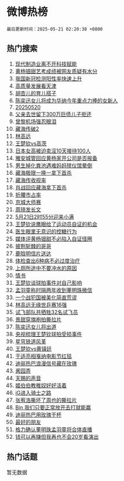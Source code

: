 # 微博热榜

`最后更新时间：2025-05-21 02:20:38 +0800`

## 热门搜索

1. [现代制造业离不开科技赋能](https://m.weibo.cn/search?containerid=100103type%3D1%26t%3D10%26q%3D%23%E7%8E%B0%E4%BB%A3%E5%88%B6%E9%80%A0%E4%B8%9A%E7%A6%BB%E4%B8%8D%E5%BC%80%E7%A7%91%E6%8A%80%E8%B5%8B%E8%83%BD%23&stream_entry_id=51&isnewpage=1&extparam=seat%3D1%26dgr%3D0%26q%3D%2523%25E7%258E%25B0%25E4%25BB%25A3%25E5%2588%25B6%25E9%2580%25A0%25E4%25B8%259A%25E7%25A6%25BB%25E4%25B8%258D%25E5%25BC%2580%25E7%25A7%2591%25E6%258A%2580%25E8%25B5%258B%25E8%2583%25BD%2523%26stream_entry_id%3D51%26filter_type%3Drealtimehot%26c_type%3D51%26pos%3D0%26cate%3D10103%26display_time%3D1747765237%26pre_seqid%3D17477652371060055087)
1. [黄杨钿甜艺考成绩被网友质疑有水分](https://m.weibo.cn/search?containerid=100103type%3D1%26t%3D10%26q%3D%23%E9%BB%84%E6%9D%A8%E9%92%BF%E7%94%9C%E8%89%BA%E8%80%83%E6%88%90%E7%BB%A9%E8%A2%AB%E7%BD%91%E5%8F%8B%E8%B4%A8%E7%96%91%E6%9C%89%E6%B0%B4%E5%88%86%23&stream_entry_id=31&isnewpage=1&extparam=seat%3D1%26flag%3D2%26stream_entry_id%3D31%26filter_type%3Drealtimehot%26band_rank%3D1%26lcate%3D5001%26dgr%3D0%26q%3D%2523%25E9%25BB%2584%25E6%259D%25A8%25E9%2592%25BF%25E7%2594%259C%25E8%2589%25BA%25E8%2580%2583%25E6%2588%2590%25E7%25BB%25A9%25E8%25A2%25AB%25E7%25BD%2591%25E5%258F%258B%25E8%25B4%25A8%25E7%2596%2591%25E6%259C%2589%25E6%25B0%25B4%25E5%2588%2586%2523%26c_type%3D31%26realpos%3D1%26pos%3D0%26cate%3D5001%26display_time%3D1747765237%26pre_seqid%3D17477652371060055087)
1. [我国新冠检测阳性率快速上升](https://m.weibo.cn/search?containerid=100103type%3D1%26t%3D10%26q%3D%23%E6%88%91%E5%9B%BD%E6%96%B0%E5%86%A0%E6%A3%80%E6%B5%8B%E9%98%B3%E6%80%A7%E7%8E%87%E5%BF%AB%E9%80%9F%E4%B8%8A%E5%8D%87%23&stream_entry_id=31&isnewpage=1&extparam=seat%3D1%26flag%3D2%26stream_entry_id%3D31%26filter_type%3Drealtimehot%26band_rank%3D2%26lcate%3D5001%26dgr%3D0%26q%3D%2523%25E6%2588%2591%25E5%259B%25BD%25E6%2596%25B0%25E5%2586%25A0%25E6%25A3%2580%25E6%25B5%258B%25E9%2598%25B3%25E6%2580%25A7%25E7%258E%2587%25E5%25BF%25AB%25E9%2580%259F%25E4%25B8%258A%25E5%258D%2587%2523%26c_type%3D31%26realpos%3D2%26pos%3D1%26cate%3D5001%26display_time%3D1747765237%26pre_seqid%3D17477652371060055087)
1. [高质量发展看天津](https://m.weibo.cn/search?containerid=100103type%3D1%26t%3D10%26q%3D%23%E9%AB%98%E8%B4%A8%E9%87%8F%E5%8F%91%E5%B1%95%E7%9C%8B%E5%A4%A9%E6%B4%A5%23&stream_entry_id=31&isnewpage=1&extparam=seat%3D1%26flag%3D0%26stream_entry_id%3D31%26filter_type%3Drealtimehot%26band_rank%3D3%26lcate%3D5001%26dgr%3D0%26q%3D%2523%25E9%25AB%2598%25E8%25B4%25A8%25E9%2587%258F%25E5%258F%2591%25E5%25B1%2595%25E7%259C%258B%25E5%25A4%25A9%25E6%25B4%25A5%2523%26c_type%3D31%26realpos%3D3%26pos%3D2%26cate%3D5001%26display_time%3D1747765237%26pre_seqid%3D17477652371060055087)
1. [胡杏儿的育儿搭子](https://m.weibo.cn/search?containerid=100103type%3D1%26t%3D10%26q%3D%23%E8%83%A1%E6%9D%8F%E5%84%BF%E7%9A%84%E8%82%B2%E5%84%BF%E6%90%AD%E5%AD%90%23&stream_entry_id=31&isnewpage=1&extparam=seat%3D1%26is_ad_pos%3D1%26lcate%3D5001%26band_rank%3D4%26stream_entry_id%3D31%26q%3D%2523%25E8%2583%25A1%25E6%259D%258F%25E5%2584%25BF%25E7%259A%2584%25E8%2582%25B2%25E5%2584%25BF%25E6%2590%25AD%25E5%25AD%2590%2523%26topic_ad%3D1%26dgr%3D0%26filter_type%3Drealtimehot%26c_type%3D31%26adid%3D286232%26pos%3D3%26cate%3D5001%26display_time%3D1747765237%26pre_seqid%3D17477652371060055087)
1. [陈奕迅女儿将成为华纳今年重点力捧的女新人](https://m.weibo.cn/search?containerid=100103type%3D1%26t%3D10%26q%3D%23%E9%99%88%E5%A5%95%E8%BF%85%E5%A5%B3%E5%84%BF%E5%B0%86%E6%88%90%E4%B8%BA%E5%8D%8E%E7%BA%B3%E4%BB%8A%E5%B9%B4%E9%87%8D%E7%82%B9%E5%8A%9B%E6%8D%A7%E7%9A%84%E5%A5%B3%E6%96%B0%E4%BA%BA%23&stream_entry_id=31&isnewpage=1&extparam=seat%3D1%26flag%3D2%26stream_entry_id%3D31%26filter_type%3Drealtimehot%26band_rank%3D4%26lcate%3D5001%26dgr%3D0%26q%3D%2523%25E9%2599%2588%25E5%25A5%2595%25E8%25BF%2585%25E5%25A5%25B3%25E5%2584%25BF%25E5%25B0%2586%25E6%2588%2590%25E4%25B8%25BA%25E5%258D%258E%25E7%25BA%25B3%25E4%25BB%258A%25E5%25B9%25B4%25E9%2587%258D%25E7%2582%25B9%25E5%258A%259B%25E6%258D%25A7%25E7%259A%2584%25E5%25A5%25B3%25E6%2596%25B0%25E4%25BA%25BA%2523%26c_type%3D31%26realpos%3D4%26pos%3D4%26cate%3D5001%26display_time%3D1747765237%26pre_seqid%3D17477652371060055087)
1. [20250520](https://m.weibo.cn/search?containerid=100103type%3D1%26t%3D10%26q%3D%2320250520%23&stream_entry_id=31&isnewpage=1&extparam=seat%3D1%26flag%3D16%26stream_entry_id%3D31%26filter_type%3Drealtimehot%26band_rank%3D5%26lcate%3D5001%26dgr%3D0%26q%3D%252320250520%2523%26c_type%3D31%26realpos%3D5%26pos%3D5%26cate%3D5001%26display_time%3D1747765237%26pre_seqid%3D17477652371060055087)
1. [父亲去世留下300万巨债儿子拒还](https://m.weibo.cn/search?containerid=100103type%3D1%26t%3D10%26q%3D%23%E7%88%B6%E4%BA%B2%E5%8E%BB%E4%B8%96%E7%95%99%E4%B8%8B300%E4%B8%87%E5%B7%A8%E5%80%BA%E5%84%BF%E5%AD%90%E6%8B%92%E8%BF%98%23&stream_entry_id=31&isnewpage=1&extparam=seat%3D1%26flag%3D0%26stream_entry_id%3D31%26filter_type%3Drealtimehot%26band_rank%3D6%26lcate%3D5001%26dgr%3D0%26q%3D%2523%25E7%2588%25B6%25E4%25BA%25B2%25E5%258E%25BB%25E4%25B8%2596%25E7%2595%2599%25E4%25B8%258B300%25E4%25B8%2587%25E5%25B7%25A8%25E5%2580%25BA%25E5%2584%25BF%25E5%25AD%2590%25E6%258B%2592%25E8%25BF%2598%2523%26c_type%3D31%26realpos%3D6%26pos%3D6%26cate%3D5001%26display_time%3D1747765237%26pre_seqid%3D17477652371060055087)
1. [曾黎机场强忍眼泪](https://m.weibo.cn/search?containerid=100103type%3D1%26t%3D10%26q%3D%23%E6%9B%BE%E9%BB%8E%E6%9C%BA%E5%9C%BA%E5%BC%BA%E5%BF%8D%E7%9C%BC%E6%B3%AA%23&stream_entry_id=31&isnewpage=1&extparam=seat%3D1%26flag%3D2%26stream_entry_id%3D31%26filter_type%3Drealtimehot%26band_rank%3D7%26lcate%3D5001%26dgr%3D0%26q%3D%2523%25E6%259B%25BE%25E9%25BB%258E%25E6%259C%25BA%25E5%259C%25BA%25E5%25BC%25BA%25E5%25BF%258D%25E7%259C%25BC%25E6%25B3%25AA%2523%26c_type%3D31%26realpos%3D7%26pos%3D7%26cate%3D5001%26display_time%3D1747765237%26pre_seqid%3D17477652371060055087)
1. [藏海传破2](https://m.weibo.cn/search?containerid=100103type%3D1%26t%3D10%26q%3D%23%E8%97%8F%E6%B5%B7%E4%BC%A0%E7%A0%B42%23&stream_entry_id=31&isnewpage=1&extparam=seat%3D1%26flag%3D1%26stream_entry_id%3D31%26filter_type%3Drealtimehot%26band_rank%3D8%26lcate%3D5001%26dgr%3D0%26q%3D%2523%25E8%2597%258F%25E6%25B5%25B7%25E4%25BC%25A0%25E7%25A0%25B42%2523%26c_type%3D31%26realpos%3D8%26pos%3D8%26cate%3D5001%26display_time%3D1747765237%26pre_seqid%3D17477652371060055087)
1. [林高远](https://m.weibo.cn/search?containerid=100103type%3D1%26t%3D10%26q%3D%E6%9E%97%E9%AB%98%E8%BF%9C&stream_entry_id=31&isnewpage=1&extparam=seat%3D1%26flag%3D0%26stream_entry_id%3D31%26filter_type%3Drealtimehot%26band_rank%3D9%26lcate%3D5001%26dgr%3D0%26q%3D%25E6%259E%2597%25E9%25AB%2598%25E8%25BF%259C%26c_type%3D31%26realpos%3D9%26pos%3D9%26cate%3D5001%26display_time%3D1747765237%26pre_seqid%3D17477652371060055087)
1. [王楚钦vs高茨](https://m.weibo.cn/search?containerid=100103type%3D1%26t%3D10%26q%3D%23%E7%8E%8B%E6%A5%9A%E9%92%A6vs%E9%AB%98%E8%8C%A8%23&stream_entry_id=31&isnewpage=1&extparam=seat%3D1%26flag%3D0%26stream_entry_id%3D31%26filter_type%3Drealtimehot%26band_rank%3D10%26lcate%3D5001%26dgr%3D0%26q%3D%2523%25E7%258E%258B%25E6%25A5%259A%25E9%2592%25A6vs%25E9%25AB%2598%25E8%258C%25A8%2523%26c_type%3D31%26realpos%3D10%26pos%3D10%26cate%3D5001%26display_time%3D1747765237%26pre_seqid%3D17477652371060055087)
1. [日本女高被迫卖淫10天接待100人](https://m.weibo.cn/search?containerid=100103type%3D1%26t%3D10%26q%3D%E6%97%A5%E6%9C%AC%E5%A5%B3%E9%AB%98%E8%A2%AB%E8%BF%AB%E5%8D%96%E6%B7%AB10%E5%A4%A9%E6%8E%A5%E5%BE%85100%E4%BA%BA&stream_entry_id=31&isnewpage=1&extparam=seat%3D1%26flag%3D2%26stream_entry_id%3D31%26filter_type%3Drealtimehot%26band_rank%3D11%26lcate%3D5001%26dgr%3D0%26q%3D%25E6%2597%25A5%25E6%259C%25AC%25E5%25A5%25B3%25E9%25AB%2598%25E8%25A2%25AB%25E8%25BF%25AB%25E5%258D%2596%25E6%25B7%25AB10%25E5%25A4%25A9%25E6%258E%25A5%25E5%25BE%2585100%25E4%25BA%25BA%26c_type%3D31%26realpos%3D11%26pos%3D11%26cate%3D5001%26display_time%3D1747765237%26pre_seqid%3D17477652371060055087)
1. [雅安城管回应黄杨家开公司是否报备](https://m.weibo.cn/search?containerid=100103type%3D1%26t%3D10%26q%3D%23%E9%9B%85%E5%AE%89%E5%9F%8E%E7%AE%A1%E5%9B%9E%E5%BA%94%E9%BB%84%E6%9D%A8%E5%AE%B6%E5%BC%80%E5%85%AC%E5%8F%B8%E6%98%AF%E5%90%A6%E6%8A%A5%E5%A4%87%23&stream_entry_id=31&isnewpage=1&extparam=seat%3D1%26flag%3D1%26stream_entry_id%3D31%26filter_type%3Drealtimehot%26band_rank%3D12%26lcate%3D5001%26dgr%3D0%26q%3D%2523%25E9%259B%2585%25E5%25AE%2589%25E5%259F%258E%25E7%25AE%25A1%25E5%259B%259E%25E5%25BA%2594%25E9%25BB%2584%25E6%259D%25A8%25E5%25AE%25B6%25E5%25BC%2580%25E5%2585%25AC%25E5%258F%25B8%25E6%2598%25AF%25E5%2590%25A6%25E6%258A%25A5%25E5%25A4%2587%2523%26c_type%3D31%26realpos%3D12%26pos%3D12%26cate%3D5001%26display_time%3D1747765237%26pre_seqid%3D17477652371060055087)
1. [男生掉化粪池遇难妈妈殡仪馆晕倒](https://m.weibo.cn/search?containerid=100103type%3D1%26t%3D10%26q%3D%23%E7%94%B7%E7%94%9F%E6%8E%89%E5%8C%96%E7%B2%AA%E6%B1%A0%E9%81%87%E9%9A%BE%E5%A6%88%E5%A6%88%E6%AE%A1%E4%BB%AA%E9%A6%86%E6%99%95%E5%80%92%23&stream_entry_id=31&isnewpage=1&extparam=seat%3D1%26flag%3D0%26stream_entry_id%3D31%26filter_type%3Drealtimehot%26band_rank%3D13%26lcate%3D5001%26dgr%3D0%26q%3D%2523%25E7%2594%25B7%25E7%2594%259F%25E6%258E%2589%25E5%258C%2596%25E7%25B2%25AA%25E6%25B1%25A0%25E9%2581%2587%25E9%259A%25BE%25E5%25A6%2588%25E5%25A6%2588%25E6%25AE%25A1%25E4%25BB%25AA%25E9%25A6%2586%25E6%2599%2595%25E5%2580%2592%2523%26c_type%3D31%26realpos%3D13%26pos%3D13%26cate%3D5001%26display_time%3D1747765237%26pre_seqid%3D17477652371060055087)
1. [藏海极限一换一拿下首杀](https://m.weibo.cn/search?containerid=100103type%3D1%26t%3D10%26q%3D%23%E8%97%8F%E6%B5%B7%E6%9E%81%E9%99%90%E4%B8%80%E6%8D%A2%E4%B8%80%E6%8B%BF%E4%B8%8B%E9%A6%96%E6%9D%80%23&stream_entry_id=31&isnewpage=1&extparam=seat%3D1%26flag%3D0%26stream_entry_id%3D31%26filter_type%3Drealtimehot%26band_rank%3D14%26lcate%3D5001%26dgr%3D0%26q%3D%2523%25E8%2597%258F%25E6%25B5%25B7%25E6%259E%2581%25E9%2599%2590%25E4%25B8%2580%25E6%258D%25A2%25E4%25B8%2580%25E6%258B%25BF%25E4%25B8%258B%25E9%25A6%2596%25E6%259D%2580%2523%26c_type%3D31%26realpos%3D14%26pos%3D14%26cate%3D5001%26display_time%3D1747765237%26pre_seqid%3D17477652371060055087)
1. [藏海传收视率](https://m.weibo.cn/search?containerid=100103type%3D1%26t%3D10%26q%3D%E8%97%8F%E6%B5%B7%E4%BC%A0%E6%94%B6%E8%A7%86%E7%8E%87&stream_entry_id=31&isnewpage=1&extparam=seat%3D1%26flag%3D0%26stream_entry_id%3D31%26filter_type%3Drealtimehot%26band_rank%3D15%26lcate%3D5001%26dgr%3D0%26q%3D%25E8%2597%258F%25E6%25B5%25B7%25E4%25BC%25A0%25E6%2594%25B6%25E8%25A7%2586%25E7%258E%2587%26c_type%3D31%26realpos%3D15%26pos%3D15%26cate%3D5001%26display_time%3D1747765237%26pre_seqid%3D17477652371060055087)
1. [肖战回应藏海拿下首杀](https://m.weibo.cn/search?containerid=100103type%3D1%26t%3D10%26q%3D%23%E8%82%96%E6%88%98%E5%9B%9E%E5%BA%94%E8%97%8F%E6%B5%B7%E6%8B%BF%E4%B8%8B%E9%A6%96%E6%9D%80%23&stream_entry_id=31&isnewpage=1&extparam=seat%3D1%26flag%3D0%26stream_entry_id%3D31%26filter_type%3Drealtimehot%26band_rank%3D16%26lcate%3D5001%26dgr%3D0%26q%3D%2523%25E8%2582%2596%25E6%2588%2598%25E5%259B%259E%25E5%25BA%2594%25E8%2597%258F%25E6%25B5%25B7%25E6%258B%25BF%25E4%25B8%258B%25E9%25A6%2596%25E6%259D%2580%2523%26c_type%3D31%26realpos%3D16%26pos%3D16%26cate%3D5001%26display_time%3D1747765237%26pre_seqid%3D17477652371060055087)
1. [折腰市占率](https://m.weibo.cn/search?containerid=100103type%3D1%26t%3D10%26q%3D%23%E6%8A%98%E8%85%B0%E5%B8%82%E5%8D%A0%E7%8E%87%23&stream_entry_id=31&isnewpage=1&extparam=seat%3D1%26flag%3D0%26stream_entry_id%3D31%26filter_type%3Drealtimehot%26band_rank%3D17%26lcate%3D5001%26dgr%3D0%26q%3D%2523%25E6%258A%2598%25E8%2585%25B0%25E5%25B8%2582%25E5%258D%25A0%25E7%258E%2587%2523%26c_type%3D31%26realpos%3D17%26pos%3D17%26cate%3D5001%26display_time%3D1747765237%26pre_seqid%3D17477652371060055087)
1. [京城大师赛](https://m.weibo.cn/search?containerid=100103type%3D1%26t%3D10%26q%3D%23%E4%BA%AC%E5%9F%8E%E5%A4%A7%E5%B8%88%E8%B5%9B%23&stream_entry_id=31&isnewpage=1&extparam=seat%3D1%26flag%3D1%26stream_entry_id%3D31%26filter_type%3Drealtimehot%26band_rank%3D18%26lcate%3D5001%26dgr%3D0%26q%3D%2523%25E4%25BA%25AC%25E5%259F%258E%25E5%25A4%25A7%25E5%25B8%2588%25E8%25B5%259B%2523%26c_type%3D31%26realpos%3D18%26pos%3D18%26cate%3D5001%26display_time%3D1747765237%26pre_seqid%3D17477652371060055087)
1. [周琦发长文](https://m.weibo.cn/search?containerid=100103type%3D1%26t%3D10%26q%3D%23%E5%91%A8%E7%90%A6%E5%8F%91%E9%95%BF%E6%96%87%23&stream_entry_id=31&isnewpage=1&extparam=seat%3D1%26flag%3D1%26stream_entry_id%3D31%26filter_type%3Drealtimehot%26band_rank%3D19%26lcate%3D5001%26dgr%3D0%26q%3D%2523%25E5%2591%25A8%25E7%2590%25A6%25E5%258F%2591%25E9%2595%25BF%25E6%2596%2587%2523%26c_type%3D31%26realpos%3D19%26pos%3D19%26cate%3D5001%26display_time%3D1747765237%26pre_seqid%3D17477652371060055087)
1. [5月21日2时55分迎来小满](https://m.weibo.cn/search?containerid=100103type%3D1%26t%3D10%26q%3D%235%E6%9C%8821%E6%97%A52%E6%97%B655%E5%88%86%E8%BF%8E%E6%9D%A5%E5%B0%8F%E6%BB%A1%23&stream_entry_id=31&isnewpage=1&extparam=seat%3D1%26flag%3D0%26stream_entry_id%3D31%26filter_type%3Drealtimehot%26band_rank%3D20%26lcate%3D5001%26dgr%3D0%26q%3D%25235%25E6%259C%258821%25E6%2597%25A52%25E6%2597%25B655%25E5%2588%2586%25E8%25BF%258E%25E6%259D%25A5%25E5%25B0%258F%25E6%25BB%25A1%2523%26c_type%3D31%26realpos%3D20%26pos%3D20%26cate%3D5001%26display_time%3D1747765237%26pre_seqid%3D17477652371060055087)
1. [王楚钦说鹰眼给了运动员自证的机会](https://m.weibo.cn/search?containerid=100103type%3D1%26t%3D10%26q%3D%23%E7%8E%8B%E6%A5%9A%E9%92%A6%E8%AF%B4%E9%B9%B0%E7%9C%BC%E7%BB%99%E4%BA%86%E8%BF%90%E5%8A%A8%E5%91%98%E8%87%AA%E8%AF%81%E7%9A%84%E6%9C%BA%E4%BC%9A%23&stream_entry_id=31&isnewpage=1&extparam=seat%3D1%26flag%3D0%26stream_entry_id%3D31%26filter_type%3Drealtimehot%26band_rank%3D21%26lcate%3D5001%26dgr%3D0%26q%3D%2523%25E7%258E%258B%25E6%25A5%259A%25E9%2592%25A6%25E8%25AF%25B4%25E9%25B9%25B0%25E7%259C%25BC%25E7%25BB%2599%25E4%25BA%2586%25E8%25BF%2590%25E5%258A%25A8%25E5%2591%2598%25E8%2587%25AA%25E8%25AF%2581%25E7%259A%2584%25E6%259C%25BA%25E4%25BC%259A%2523%26c_type%3D31%26realpos%3D21%26pos%3D21%26cate%3D5001%26display_time%3D1747765237%26pre_seqid%3D17477652371060055087)
1. [医生眼里无意识的控糖行为](https://m.weibo.cn/search?containerid=100103type%3D1%26t%3D10%26q%3D%E5%8C%BB%E7%94%9F%E7%9C%BC%E9%87%8C%E6%97%A0%E6%84%8F%E8%AF%86%E7%9A%84%E6%8E%A7%E7%B3%96%E8%A1%8C%E4%B8%BA&stream_entry_id=31&isnewpage=1&extparam=seat%3D1%26flag%3D0%26stream_entry_id%3D31%26filter_type%3Drealtimehot%26band_rank%3D22%26lcate%3D5001%26dgr%3D0%26q%3D%25E5%258C%25BB%25E7%2594%259F%25E7%259C%25BC%25E9%2587%258C%25E6%2597%25A0%25E6%2584%258F%25E8%25AF%2586%25E7%259A%2584%25E6%258E%25A7%25E7%25B3%2596%25E8%25A1%258C%25E4%25B8%25BA%26c_type%3D31%26realpos%3D22%26pos%3D22%26cate%3D5001%26display_time%3D1747765237%26pre_seqid%3D17477652371060055087)
1. [媒体评黄杨钿甜不必陷入自证怪圈](https://m.weibo.cn/search?containerid=100103type%3D1%26t%3D10%26q%3D%23%E5%AA%92%E4%BD%93%E8%AF%84%E9%BB%84%E6%9D%A8%E9%92%BF%E7%94%9C%E4%B8%8D%E5%BF%85%E9%99%B7%E5%85%A5%E8%87%AA%E8%AF%81%E6%80%AA%E5%9C%88%23&stream_entry_id=31&isnewpage=1&extparam=seat%3D1%26flag%3D0%26stream_entry_id%3D31%26filter_type%3Drealtimehot%26band_rank%3D23%26lcate%3D5001%26dgr%3D0%26q%3D%2523%25E5%25AA%2592%25E4%25BD%2593%25E8%25AF%2584%25E9%25BB%2584%25E6%259D%25A8%25E9%2592%25BF%25E7%2594%259C%25E4%25B8%258D%25E5%25BF%2585%25E9%2599%25B7%25E5%2585%25A5%25E8%2587%25AA%25E8%25AF%2581%25E6%2580%25AA%25E5%259C%2588%2523%26c_type%3D31%26realpos%3D23%26pos%3D23%26cate%3D5001%26display_time%3D1747765237%26pre_seqid%3D17477652371060055087)
1. [披荆斩棘的哥哥](https://m.weibo.cn/search?containerid=100103type%3D1%26t%3D10%26q%3D%E6%8A%AB%E8%8D%86%E6%96%A9%E6%A3%98%E7%9A%84%E5%93%A5%E5%93%A5&stream_entry_id=31&isnewpage=1&extparam=seat%3D1%26flag%3D0%26stream_entry_id%3D31%26filter_type%3Drealtimehot%26band_rank%3D24%26lcate%3D5001%26dgr%3D0%26q%3D%25E6%258A%25AB%25E8%258D%2586%25E6%2596%25A9%25E6%25A3%2598%25E7%259A%2584%25E5%2593%25A5%25E5%2593%25A5%26c_type%3D31%26realpos%3D24%26pos%3D24%26cate%3D5001%26display_time%3D1747765237%26pre_seqid%3D17477652371060055087)
1. [鹿晗明信片送达](https://m.weibo.cn/search?containerid=100103type%3D1%26t%3D10%26q%3D%23%E9%B9%BF%E6%99%97%E6%98%8E%E4%BF%A1%E7%89%87%E9%80%81%E8%BE%BE%23&stream_entry_id=31&isnewpage=1&extparam=seat%3D1%26flag%3D0%26stream_entry_id%3D31%26filter_type%3Drealtimehot%26band_rank%3D25%26lcate%3D5001%26dgr%3D0%26q%3D%2523%25E9%25B9%25BF%25E6%2599%2597%25E6%2598%258E%25E4%25BF%25A1%25E7%2589%2587%25E9%2580%2581%25E8%25BE%25BE%2523%26c_type%3D31%26realpos%3D25%26pos%3D25%26cate%3D5001%26display_time%3D1747765237%26pre_seqid%3D17477652371060055087)
1. [体检查出6种病不必过度治疗](https://m.weibo.cn/search?containerid=100103type%3D1%26t%3D10%26q%3D%23%E4%BD%93%E6%A3%80%E6%9F%A5%E5%87%BA6%E7%A7%8D%E7%97%85%E4%B8%8D%E5%BF%85%E8%BF%87%E5%BA%A6%E6%B2%BB%E7%96%97%23&stream_entry_id=31&isnewpage=1&extparam=seat%3D1%26flag%3D0%26stream_entry_id%3D31%26filter_type%3Drealtimehot%26band_rank%3D26%26lcate%3D5001%26dgr%3D0%26q%3D%2523%25E4%25BD%2593%25E6%25A3%2580%25E6%259F%25A5%25E5%2587%25BA6%25E7%25A7%258D%25E7%2597%2585%25E4%25B8%258D%25E5%25BF%2585%25E8%25BF%2587%25E5%25BA%25A6%25E6%25B2%25BB%25E7%2596%2597%2523%26c_type%3D31%26realpos%3D26%26pos%3D26%26cate%3D5001%26display_time%3D1747765237%26pre_seqid%3D17477652371060055087)
1. [上厕所途中不要冲水的原因](https://m.weibo.cn/search?containerid=100103type%3D1%26t%3D10%26q%3D%E4%B8%8A%E5%8E%95%E6%89%80%E9%80%94%E4%B8%AD%E4%B8%8D%E8%A6%81%E5%86%B2%E6%B0%B4%E7%9A%84%E5%8E%9F%E5%9B%A0&stream_entry_id=31&isnewpage=1&extparam=seat%3D1%26flag%3D0%26stream_entry_id%3D31%26filter_type%3Drealtimehot%26band_rank%3D27%26lcate%3D5001%26dgr%3D0%26q%3D%25E4%25B8%258A%25E5%258E%2595%25E6%2589%2580%25E9%2580%2594%25E4%25B8%25AD%25E4%25B8%258D%25E8%25A6%2581%25E5%2586%25B2%25E6%25B0%25B4%25E7%259A%2584%25E5%258E%259F%25E5%259B%25A0%26c_type%3D31%26realpos%3D27%26pos%3D27%26cate%3D5001%26display_time%3D1747765237%26pre_seqid%3D17477652371060055087)
1. [情书](https://m.weibo.cn/search?containerid=100103type%3D1%26t%3D10%26q%3D%E6%83%85%E4%B9%A6&stream_entry_id=31&isnewpage=1&extparam=seat%3D1%26flag%3D1%26stream_entry_id%3D31%26filter_type%3Drealtimehot%26band_rank%3D28%26lcate%3D5001%26dgr%3D0%26q%3D%25E6%2583%2585%25E4%25B9%25A6%26c_type%3D31%26realpos%3D28%26pos%3D28%26cate%3D5001%26display_time%3D1747765237%26pre_seqid%3D17477652371060055087)
1. [王楚钦谈球拍事件对自己影响](https://m.weibo.cn/search?containerid=100103type%3D1%26t%3D10%26q%3D%23%E7%8E%8B%E6%A5%9A%E9%92%A6%E8%B0%88%E7%90%83%E6%8B%8D%E4%BA%8B%E4%BB%B6%E5%AF%B9%E8%87%AA%E5%B7%B1%E5%BD%B1%E5%93%8D%23&stream_entry_id=31&isnewpage=1&extparam=seat%3D1%26flag%3D1%26stream_entry_id%3D31%26filter_type%3Drealtimehot%26band_rank%3D29%26lcate%3D5001%26dgr%3D0%26q%3D%2523%25E7%258E%258B%25E6%25A5%259A%25E9%2592%25A6%25E8%25B0%2588%25E7%2590%2583%25E6%258B%258D%25E4%25BA%258B%25E4%25BB%25B6%25E5%25AF%25B9%25E8%2587%25AA%25E5%25B7%25B1%25E5%25BD%25B1%25E5%2593%258D%2523%26c_type%3D31%26realpos%3D29%26pos%3D29%26cate%3D5001%26display_time%3D1747765237%26pre_seqid%3D17477652371060055087)
1. [孟羽童称时隔两年收到董明珠微信](https://m.weibo.cn/search?containerid=100103type%3D1%26t%3D10%26q%3D%23%E5%AD%9F%E7%BE%BD%E7%AB%A5%E7%A7%B0%E6%97%B6%E9%9A%94%E4%B8%A4%E5%B9%B4%E6%94%B6%E5%88%B0%E8%91%A3%E6%98%8E%E7%8F%A0%E5%BE%AE%E4%BF%A1%23&stream_entry_id=31&isnewpage=1&extparam=seat%3D1%26flag%3D0%26stream_entry_id%3D31%26filter_type%3Drealtimehot%26band_rank%3D30%26lcate%3D5001%26dgr%3D0%26q%3D%2523%25E5%25AD%259F%25E7%25BE%25BD%25E7%25AB%25A5%25E7%25A7%25B0%25E6%2597%25B6%25E9%259A%2594%25E4%25B8%25A4%25E5%25B9%25B4%25E6%2594%25B6%25E5%2588%25B0%25E8%2591%25A3%25E6%2598%258E%25E7%258F%25A0%25E5%25BE%25AE%25E4%25BF%25A1%2523%26c_type%3D31%26realpos%3D30%26pos%3D30%26cate%3D5001%26display_time%3D1747765237%26pre_seqid%3D17477652371060055087)
1. [一个战犯国被美化简直荒谬](https://m.weibo.cn/search?containerid=100103type%3D1%26t%3D10%26q%3D%E4%B8%80%E4%B8%AA%E6%88%98%E7%8A%AF%E5%9B%BD%E8%A2%AB%E7%BE%8E%E5%8C%96%E7%AE%80%E7%9B%B4%E8%8D%92%E8%B0%AC&stream_entry_id=31&isnewpage=1&extparam=seat%3D1%26flag%3D0%26stream_entry_id%3D31%26filter_type%3Drealtimehot%26band_rank%3D31%26lcate%3D5001%26dgr%3D0%26q%3D%25E4%25B8%2580%25E4%25B8%25AA%25E6%2588%2598%25E7%258A%25AF%25E5%259B%25BD%25E8%25A2%25AB%25E7%25BE%258E%25E5%258C%2596%25E7%25AE%2580%25E7%259B%25B4%25E8%258D%2592%25E8%25B0%25AC%26c_type%3D31%26realpos%3D31%26pos%3D31%26cate%3D5001%26display_time%3D1747765237%26pre_seqid%3D17477652371060055087)
1. [林高远无缘世乒赛16强](https://m.weibo.cn/search?containerid=100103type%3D1%26t%3D10%26q%3D%23%E6%9E%97%E9%AB%98%E8%BF%9C%E6%97%A0%E7%BC%98%E4%B8%96%E4%B9%92%E8%B5%9B16%E5%BC%BA%23&stream_entry_id=31&isnewpage=1&extparam=seat%3D1%26flag%3D0%26stream_entry_id%3D31%26filter_type%3Drealtimehot%26band_rank%3D32%26lcate%3D5001%26dgr%3D0%26q%3D%2523%25E6%259E%2597%25E9%25AB%2598%25E8%25BF%259C%25E6%2597%25A0%25E7%25BC%2598%25E4%25B8%2596%25E4%25B9%2592%25E8%25B5%259B16%25E5%25BC%25BA%2523%26c_type%3D31%26realpos%3D32%26pos%3D32%26cate%3D5001%26display_time%3D1747765237%26pre_seqid%3D17477652371060055087)
1. [试飞部队共牺牲32名试飞员](https://m.weibo.cn/search?containerid=100103type%3D1%26t%3D10%26q%3D%E8%AF%95%E9%A3%9E%E9%83%A8%E9%98%9F%E5%85%B1%E7%89%BA%E7%89%B232%E5%90%8D%E8%AF%95%E9%A3%9E%E5%91%98&stream_entry_id=31&isnewpage=1&extparam=seat%3D1%26flag%3D0%26stream_entry_id%3D31%26filter_type%3Drealtimehot%26band_rank%3D33%26lcate%3D5001%26dgr%3D0%26q%3D%25E8%25AF%2595%25E9%25A3%259E%25E9%2583%25A8%25E9%2598%259F%25E5%2585%25B1%25E7%2589%25BA%25E7%2589%25B232%25E5%2590%258D%25E8%25AF%2595%25E9%25A3%259E%25E5%2591%2598%26c_type%3D31%26realpos%3D33%26pos%3D33%26cate%3D5001%26display_time%3D1747765237%26pre_seqid%3D17477652371060055087)
1. [景甜穿旗袍拍撕拉片](https://m.weibo.cn/search?containerid=100103type%3D1%26t%3D10%26q%3D%E6%99%AF%E7%94%9C%E7%A9%BF%E6%97%97%E8%A2%8D%E6%8B%8D%E6%92%95%E6%8B%89%E7%89%87&stream_entry_id=31&isnewpage=1&extparam=seat%3D1%26flag%3D0%26stream_entry_id%3D31%26filter_type%3Drealtimehot%26band_rank%3D34%26lcate%3D5001%26dgr%3D0%26q%3D%25E6%2599%25AF%25E7%2594%259C%25E7%25A9%25BF%25E6%2597%2597%25E8%25A2%258D%25E6%258B%258D%25E6%2592%2595%25E6%258B%2589%25E7%2589%2587%26c_type%3D31%26realpos%3D34%26pos%3D34%26cate%3D5001%26display_time%3D1747765237%26pre_seqid%3D17477652371060055087)
1. [陈奕迅女儿将出道](https://m.weibo.cn/search?containerid=100103type%3D1%26t%3D10%26q%3D%23%E9%99%88%E5%A5%95%E8%BF%85%E5%A5%B3%E5%84%BF%E5%B0%86%E5%87%BA%E9%81%93%23&stream_entry_id=31&isnewpage=1&extparam=seat%3D1%26flag%3D0%26stream_entry_id%3D31%26filter_type%3Drealtimehot%26band_rank%3D35%26lcate%3D5001%26dgr%3D0%26q%3D%2523%25E9%2599%2588%25E5%25A5%2595%25E8%25BF%2585%25E5%25A5%25B3%25E5%2584%25BF%25E5%25B0%2586%25E5%2587%25BA%25E9%2581%2593%2523%26c_type%3D31%26realpos%3D35%26pos%3D35%26cate%3D5001%26display_time%3D1747765237%26pre_seqid%3D17477652371060055087)
1. [央视梳理王楚钦球拍受损事件](https://m.weibo.cn/search?containerid=100103type%3D1%26t%3D10%26q%3D%23%E5%A4%AE%E8%A7%86%E6%A2%B3%E7%90%86%E7%8E%8B%E6%A5%9A%E9%92%A6%E7%90%83%E6%8B%8D%E5%8F%97%E6%8D%9F%E4%BA%8B%E4%BB%B6%23&stream_entry_id=31&isnewpage=1&extparam=seat%3D1%26flag%3D0%26stream_entry_id%3D31%26filter_type%3Drealtimehot%26band_rank%3D36%26lcate%3D5001%26dgr%3D0%26q%3D%2523%25E5%25A4%25AE%25E8%25A7%2586%25E6%25A2%25B3%25E7%2590%2586%25E7%258E%258B%25E6%25A5%259A%25E9%2592%25A6%25E7%2590%2583%25E6%258B%258D%25E5%258F%2597%25E6%258D%259F%25E4%25BA%258B%25E4%25BB%25B6%2523%26c_type%3D31%26realpos%3D36%26pos%3D36%26cate%3D5001%26display_time%3D1747765237%26pre_seqid%3D17477652371060055087)
1. [星穹铁道风堇](https://m.weibo.cn/search?containerid=100103type%3D1%26t%3D10%26q%3D%23%E6%98%9F%E7%A9%B9%E9%93%81%E9%81%93%E9%A3%8E%E5%A0%87%23&stream_entry_id=31&isnewpage=1&extparam=seat%3D1%26flag%3D1%26stream_entry_id%3D31%26filter_type%3Drealtimehot%26band_rank%3D37%26lcate%3D5001%26dgr%3D0%26q%3D%2523%25E6%2598%259F%25E7%25A9%25B9%25E9%2593%2581%25E9%2581%2593%25E9%25A3%258E%25E5%25A0%2587%2523%26c_type%3D31%26realpos%3D37%26pos%3D37%26cate%3D5001%26display_time%3D1747765237%26pre_seqid%3D17477652371060055087)
1. [王楚钦vs黄镇廷](https://m.weibo.cn/search?containerid=100103type%3D1%26t%3D10%26q%3D%23%E7%8E%8B%E6%A5%9A%E9%92%A6vs%E9%BB%84%E9%95%87%E5%BB%B7%23&stream_entry_id=31&isnewpage=1&extparam=seat%3D1%26flag%3D0%26stream_entry_id%3D31%26filter_type%3Drealtimehot%26band_rank%3D38%26lcate%3D5001%26dgr%3D0%26q%3D%2523%25E7%258E%258B%25E6%25A5%259A%25E9%2592%25A6vs%25E9%25BB%2584%25E9%2595%2587%25E5%25BB%25B7%2523%26c_type%3D31%26realpos%3D38%26pos%3D38%26cate%3D5001%26display_time%3D1747765237%26pre_seqid%3D17477652371060055087)
1. [于适亮相戛纳电影节红毯](https://m.weibo.cn/search?containerid=100103type%3D1%26t%3D10%26q%3D%23%E4%BA%8E%E9%80%82%E4%BA%AE%E7%9B%B8%E6%88%9B%E7%BA%B3%E7%94%B5%E5%BD%B1%E8%8A%82%E7%BA%A2%E6%AF%AF%23&stream_entry_id=31&isnewpage=1&extparam=seat%3D1%26flag%3D1%26stream_entry_id%3D31%26filter_type%3Drealtimehot%26band_rank%3D39%26lcate%3D5001%26dgr%3D0%26q%3D%2523%25E4%25BA%258E%25E9%2580%2582%25E4%25BA%25AE%25E7%259B%25B8%25E6%2588%259B%25E7%25BA%25B3%25E7%2594%25B5%25E5%25BD%25B1%25E8%258A%2582%25E7%25BA%25A2%25E6%25AF%25AF%2523%26c_type%3D31%26realpos%3D39%26pos%3D39%26cate%3D5001%26display_time%3D1747765237%26pre_seqid%3D17477652371060055087)
1. [迪丽热巴浪漫信号藏在玫瑰](https://m.weibo.cn/search?containerid=100103type%3D1%26t%3D10%26q%3D%23%E8%BF%AA%E4%B8%BD%E7%83%AD%E5%B7%B4%E6%B5%AA%E6%BC%AB%E4%BF%A1%E5%8F%B7%E8%97%8F%E5%9C%A8%E7%8E%AB%E7%91%B0%23&stream_entry_id=31&isnewpage=1&extparam=seat%3D1%26flag%3D1%26stream_entry_id%3D31%26filter_type%3Drealtimehot%26band_rank%3D40%26lcate%3D5001%26dgr%3D0%26q%3D%2523%25E8%25BF%25AA%25E4%25B8%25BD%25E7%2583%25AD%25E5%25B7%25B4%25E6%25B5%25AA%25E6%25BC%25AB%25E4%25BF%25A1%25E5%258F%25B7%25E8%2597%258F%25E5%259C%25A8%25E7%258E%25AB%25E7%2591%25B0%2523%26c_type%3D31%26realpos%3D40%26pos%3D40%26cate%3D5001%26display_time%3D1747765237%26pre_seqid%3D17477652371060055087)
1. [酱园弄](https://m.weibo.cn/search?containerid=100103type%3D1%26t%3D10%26q%3D%E9%85%B1%E5%9B%AD%E5%BC%84&stream_entry_id=31&isnewpage=1&extparam=seat%3D1%26flag%3D0%26stream_entry_id%3D31%26filter_type%3Drealtimehot%26band_rank%3D41%26lcate%3D5001%26dgr%3D0%26q%3D%25E9%2585%25B1%25E5%259B%25AD%25E5%25BC%2584%26c_type%3D31%26realpos%3D41%26pos%3D41%26cate%3D5001%26display_time%3D1747765237%26pre_seqid%3D17477652371060055087)
1. [天赐的声音](https://m.weibo.cn/search?containerid=100103type%3D1%26t%3D10%26q%3D%E5%A4%A9%E8%B5%90%E7%9A%84%E5%A3%B0%E9%9F%B3&stream_entry_id=31&isnewpage=1&extparam=seat%3D1%26flag%3D1%26stream_entry_id%3D31%26filter_type%3Drealtimehot%26band_rank%3D42%26lcate%3D5001%26dgr%3D0%26q%3D%25E5%25A4%25A9%25E8%25B5%2590%25E7%259A%2584%25E5%25A3%25B0%25E9%259F%25B3%26c_type%3D31%26realpos%3D42%26pos%3D42%26cate%3D5001%26display_time%3D1747765237%26pre_seqid%3D17477652371060055087)
1. [姬伯伯教稚奴好好活着](https://m.weibo.cn/search?containerid=100103type%3D1%26t%3D10%26q%3D%23%E5%A7%AC%E4%BC%AF%E4%BC%AF%E6%95%99%E7%A8%9A%E5%A5%B4%E5%A5%BD%E5%A5%BD%E6%B4%BB%E7%9D%80%23&stream_entry_id=31&isnewpage=1&extparam=seat%3D1%26flag%3D1%26stream_entry_id%3D31%26filter_type%3Drealtimehot%26band_rank%3D43%26lcate%3D5001%26dgr%3D0%26q%3D%2523%25E5%25A7%25AC%25E4%25BC%25AF%25E4%25BC%25AF%25E6%2595%2599%25E7%25A8%259A%25E5%25A5%25B4%25E5%25A5%25BD%25E5%25A5%25BD%25E6%25B4%25BB%25E7%259D%2580%2523%26c_type%3D31%26realpos%3D43%26pos%3D43%26cate%3D5001%26display_time%3D1747765237%26pre_seqid%3D17477652371060055087)
1. [iG进入骑士之路](https://m.weibo.cn/search?containerid=100103type%3D1%26t%3D10%26q%3D%23iG%E8%BF%9B%E5%85%A5%E9%AA%91%E5%A3%AB%E4%B9%8B%E8%B7%AF%23&stream_entry_id=31&isnewpage=1&extparam=seat%3D1%26flag%3D0%26stream_entry_id%3D31%26filter_type%3Drealtimehot%26band_rank%3D44%26lcate%3D5001%26dgr%3D0%26q%3D%2523iG%25E8%25BF%259B%25E5%2585%25A5%25E9%25AA%2591%25E5%25A3%25AB%25E4%25B9%258B%25E8%25B7%25AF%2523%26c_type%3D31%26realpos%3D44%26pos%3D44%26cate%3D5001%26display_time%3D1747765237%26pre_seqid%3D17477652371060055087)
1. [张宥浩撕坏了周也的撕拉片](https://m.weibo.cn/search?containerid=100103type%3D1%26t%3D10%26q%3D%E5%BC%A0%E5%AE%A5%E6%B5%A9%E6%92%95%E5%9D%8F%E4%BA%86%E5%91%A8%E4%B9%9F%E7%9A%84%E6%92%95%E6%8B%89%E7%89%87&stream_entry_id=31&isnewpage=1&extparam=seat%3D1%26flag%3D0%26stream_entry_id%3D31%26filter_type%3Drealtimehot%26band_rank%3D45%26lcate%3D5001%26dgr%3D0%26q%3D%25E5%25BC%25A0%25E5%25AE%25A5%25E6%25B5%25A9%25E6%2592%2595%25E5%259D%258F%25E4%25BA%2586%25E5%2591%25A8%25E4%25B9%259F%25E7%259A%2584%25E6%2592%2595%25E6%258B%2589%25E7%2589%2587%26c_type%3D31%26realpos%3D45%26pos%3D45%26cate%3D5001%26display_time%3D1747765237%26pre_seqid%3D17477652371060055087)
1. [Bin 我们只要正常放开去打就能赢](https://m.weibo.cn/search?containerid=100103type%3D1%26t%3D10%26q%3DBin+%E6%88%91%E4%BB%AC%E5%8F%AA%E8%A6%81%E6%AD%A3%E5%B8%B8%E6%94%BE%E5%BC%80%E5%8E%BB%E6%89%93%E5%B0%B1%E8%83%BD%E8%B5%A2&stream_entry_id=31&isnewpage=1&extparam=seat%3D1%26flag%3D0%26stream_entry_id%3D31%26filter_type%3Drealtimehot%26band_rank%3D46%26lcate%3D5001%26dgr%3D0%26q%3DBin%2520%25E6%2588%2591%25E4%25BB%25AC%25E5%258F%25AA%25E8%25A6%2581%25E6%25AD%25A3%25E5%25B8%25B8%25E6%2594%25BE%25E5%25BC%2580%25E5%258E%25BB%25E6%2589%2593%25E5%25B0%25B1%25E8%2583%25BD%25E8%25B5%25A2%26c_type%3D31%26realpos%3D46%26pos%3D46%26cate%3D5001%26display_time%3D1747765237%26pre_seqid%3D17477652371060055087)
1. [迪丽热巴用玫瑰干杯](https://m.weibo.cn/search?containerid=100103type%3D1%26t%3D10%26q%3D%E8%BF%AA%E4%B8%BD%E7%83%AD%E5%B7%B4%E7%94%A8%E7%8E%AB%E7%91%B0%E5%B9%B2%E6%9D%AF&stream_entry_id=31&isnewpage=1&extparam=seat%3D1%26flag%3D0%26stream_entry_id%3D31%26filter_type%3Drealtimehot%26band_rank%3D47%26lcate%3D5001%26dgr%3D0%26q%3D%25E8%25BF%25AA%25E4%25B8%25BD%25E7%2583%25AD%25E5%25B7%25B4%25E7%2594%25A8%25E7%258E%25AB%25E7%2591%25B0%25E5%25B9%25B2%25E6%259D%25AF%26c_type%3D31%26realpos%3D47%26pos%3D47%26cate%3D5001%26display_time%3D1747765237%26pre_seqid%3D17477652371060055087)
1. [最好的朋友](https://m.weibo.cn/search?containerid=100103type%3D1%26t%3D10%26q%3D%E6%9C%80%E5%A5%BD%E7%9A%84%E6%9C%8B%E5%8F%8B&stream_entry_id=31&isnewpage=1&extparam=seat%3D1%26flag%3D1%26stream_entry_id%3D31%26filter_type%3Drealtimehot%26band_rank%3D48%26lcate%3D5001%26dgr%3D0%26q%3D%25E6%259C%2580%25E5%25A5%25BD%25E7%259A%2584%25E6%259C%258B%25E5%258F%258B%26c_type%3D31%26realpos%3D48%26pos%3D48%26cate%3D5001%26display_time%3D1747765237%26pre_seqid%3D17477652371060055087)
1. [格力确认董明珠孟羽童将合体直播](https://m.weibo.cn/search?containerid=100103type%3D1%26t%3D10%26q%3D%23%E6%A0%BC%E5%8A%9B%E7%A1%AE%E8%AE%A4%E8%91%A3%E6%98%8E%E7%8F%A0%E5%AD%9F%E7%BE%BD%E7%AB%A5%E5%B0%86%E5%90%88%E4%BD%93%E7%9B%B4%E6%92%AD%23&stream_entry_id=31&isnewpage=1&extparam=seat%3D1%26flag%3D0%26stream_entry_id%3D31%26filter_type%3Drealtimehot%26band_rank%3D49%26lcate%3D5001%26dgr%3D0%26q%3D%2523%25E6%25A0%25BC%25E5%258A%259B%25E7%25A1%25AE%25E8%25AE%25A4%25E8%2591%25A3%25E6%2598%258E%25E7%258F%25A0%25E5%25AD%259F%25E7%25BE%25BD%25E7%25AB%25A5%25E5%25B0%2586%25E5%2590%2588%25E4%25BD%2593%25E7%259B%25B4%25E6%2592%25AD%2523%26c_type%3D31%26realpos%3D49%26pos%3D49%26cate%3D5001%26display_time%3D1747765237%26pre_seqid%3D17477652371060055087)
1. [钱可以再赚但我再也不会20岁看演出](https://m.weibo.cn/search?containerid=100103type%3D1%26t%3D10%26q%3D%E9%92%B1%E5%8F%AF%E4%BB%A5%E5%86%8D%E8%B5%9A%E4%BD%86%E6%88%91%E5%86%8D%E4%B9%9F%E4%B8%8D%E4%BC%9A20%E5%B2%81%E7%9C%8B%E6%BC%94%E5%87%BA&stream_entry_id=31&isnewpage=1&extparam=seat%3D1%26flag%3D0%26stream_entry_id%3D31%26filter_type%3Drealtimehot%26band_rank%3D50%26lcate%3D5001%26dgr%3D0%26q%3D%25E9%2592%25B1%25E5%258F%25AF%25E4%25BB%25A5%25E5%2586%258D%25E8%25B5%259A%25E4%25BD%2586%25E6%2588%2591%25E5%2586%258D%25E4%25B9%259F%25E4%25B8%258D%25E4%25BC%259A20%25E5%25B2%2581%25E7%259C%258B%25E6%25BC%2594%25E5%2587%25BA%26c_type%3D31%26realpos%3D50%26pos%3D50%26cate%3D5001%26display_time%3D1747765237%26pre_seqid%3D17477652371060055087)

## 热门话题

暂无数据
